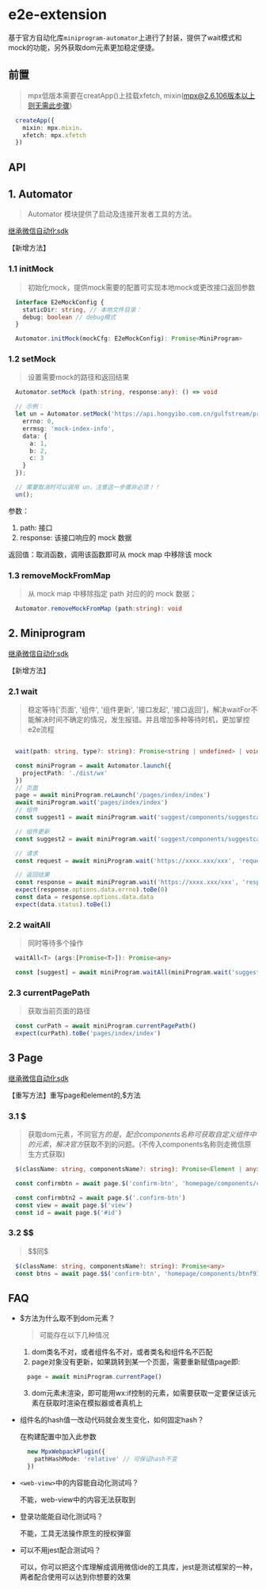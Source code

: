 # e2e-extension

基于官方自动化库`miniprogram-automator`上进行了封装，提供了wait模式和mock的功能，另外获取dom元素更加稳定便捷。

## 前置

> mpx低版本需要在creatApp()上挂载xfetch, mixin(mpx@2.6.106版本以上则无需此步骤)

```ts
  createApp({
    mixin: mpx.mixin.
    xfetch: mpx.xfetch
  })
```

## API

## 1. Automator

> Automator 模块提供了启动及连接开发者工具的方法。

[继承微信自动化sdk](https://developers.weixin.qq.com/miniprogram/dev/devtools/auto/automator.html)

【新增方法】
### 1.1 initMock

> 初始化mock，提供mock需要的配置可实现本地mock或更改接口返回参数

```ts
  interface E2eMockConfig {
    staticDir: string, // 本地文件目录：
    debug: boolean // debug模式
  }

  Automator.initMock(mockCfg: E2eMockConfig): Promise<MiniProgram>
```

### 1.2 setMock

> 设置需要mock的路径和返回结果

```ts
  Automator.setMock (path:string, response:any): () => void

  // 示例：
  let un = Automator.setMock('https://api.hongyibo.com.cn/gulfstream/pre-sale/v1/other/pGetIndexInfo', {
    errno: 0,
    errmsg: 'mock-index-info',
    data: {
      a: 1,
      b: 2,
      c: 3
    }
  });

  // 需要取消时可以调用 un，注意这一步骤非必须！！
  un(); 
```

参数：
1. path: 接口
2. response: 该接口响应的 mock 数据

返回值：取消函数，调用该函数即可从 mock map 中移除该 mock

### 1.3 removeMockFromMap

> 从 mock map 中移除指定 path 对应的的 mock 数据；

```ts
  Automator.removeMockFromMap (path:string): void
```

## 2. Miniprogram
[继承微信自动化sdk](https://developers.weixin.qq.com/miniprogram/dev/devtools/auto/miniprogram.html)

【新增方法】
### 2.1 wait

> 稳定等待['页面', '组件', '组件更新', '接口发起', '接口返回']，解决waitFor不能解决时间不确定的情况，发生报错。并且增加多种等待时机，更加掌控e2e流程


```ts

  wait(path: string, type?: string): Promise<string | undefined> | void;

  const miniProgram = await Automator.launch({
    projectPath: './dist/wx'
  })
  // 页面
  page = await miniProgram.reLaunch('/pages/index/index')
  await miniProgram.wait('pages/index/index')
  // 组件
  const suggest1 = await miniProgram.wait('suggest/components/suggestcaafe3e4/suggest', 'component')

  // 组件更新
  const suggest2 = await miniProgram.wait('suggest/components/suggestcaafe3e4/suggest', 'componentUpdate')

  // 请求
  const request = await miniProgram.wait('https://xxxx.xxx/xxx', 'request')

  // 返回结果
  const response = await miniProgram.wait('https://xxxx.xxx/xxx', 'response')
  expect(response.options.data.errno).toBe(0)
  const data = response.options.data.data
  expect(data.status).toBe(1)

```

### 2.2 waitAll

> 同时等待多个操作

```ts
  waitAll<T> (args:[Promise<T>]): Promise<any>

  const [suggest] = await miniProgram.waitAll(miniProgram.wait('suggest/suggestcaafe3e4/suggest'), inputbtn.tap())

```

### 2.3 currentPagePath

> 获取当前页面的路径

```ts
  const curPath = await miniProgram.currentPagePath()
  expect(curPath).toBe('pages/index/index')
```

## 3 Page

[继承微信自动化sdk](https://developers.weixin.qq.com/miniprogram/dev/devtools/auto/page.html)

【重写方法】重写page和element的$,$$方法
### 3.1 $

> 获取dom元素，不同官方$的是，配合components名称可获取自定义组件中的元素，解决官方$获取不到的问题。(不传入components名称则走微信原生方式获取)

```ts
  $(className: string, componentsName?: string): Promise<Element | any>

  const confirmbtn = await page.$('confirm-btn', 'homepage/components/confirmef91faba/confirm')

  const confirmbtn2 = await page.$('.confirm-btn')
  const view = await page.$('view')
  const id = await page.$('#id')
```

### 3.2 $$

> \$\$同$

```ts
  $(className: string, componentsName?: string): Promise<any>
  const btns = await page.$$('confirm-btn', 'homepage/components/btnf91faba/btn')
```

## FAQ

- $方法为什么取不到dom元素？
  > 可能存在以下几种情况
  
  1. dom类名不对，或者组件名不对，或者类名和组件名不匹配
  2. page对象没有更新，如果跳转到某一个页面，需要重新赋值page即:
  ```ts
    page = await miniProgram.currentPage()
  ```
  3. dom元素未渲染，即可能用wx:if控制的元素，如需要获取一定要保证该元素在获取时渲染在模拟器或者真机上

- 组件名的hash值一改动代码就会发生变化，如何固定hash？
  
  在构建配置中加入此参数
  ```ts
    new MpxWebpackPlugin({
      pathHashMode: 'relative' // 可保证hash不变
    })
  ```

- `<web-view>`中的内容能自动化测试吗？

  不能，web-view中的内容无法获取到

- 登录功能能自动化测试吗？

  不能，工具无法操作原生的授权弹窗

- 可以不用jest配合测试吗？

  可以，你可以把这个库理解成调用微信ide的工具库，jest是测试框架的一种，两者配合使用可以达到你想要的效果



